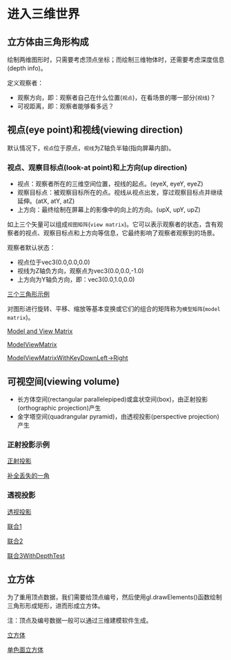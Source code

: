 # 进入三维世界

## 立方体由三角形构成

绘制两维图形时，只需要考虑顶点坐标；而绘制三维物体时，还需要考虑深度信息(depth info)。

定义观察者：

- 观察方向，即：观察者自己在什么位置(`视点`)，在看场景的哪一部分(`视线`)？
- 可视距离，即：观察者能够看多远？

## 视点(eye point)和视线(viewing direction)

默认情况下，`视点`位于原点，`视线`为Z轴负半轴(指向屏幕内部)。

### 视点、观察目标点(look-at point)和上方向(up direction)

- 视点：观察者所在的三维空间位置，视线的起点。(eyeX, eyeY, eyeZ)
- 观察目标点：被观察目标所在的点。视线从视点出发，穿过观察目标点并继续延伸。(atX, atY, atZ)
- 上方向：最终绘制在屏幕上的影像中的向上的方向。(upX, upY, upZ)

如上三个矢量可以组成`视图矩阵`(`view matrix`)。它可以表示观察者的状态，含有观察者的视点、观察目标点和上方向等信息，它最终影响了观察者观察到的场景。

观察者默认状态：

- 视点位于vec3(0.0,0.0,0.0)
- 视线为Z轴负方向，观察点为vec3(0.0,0.0,-1.0)
- 上方向为Y轴负方向，即：vec3(0.0,1.0,0.0)


[三个三角形示例](01lookattriangles.html)

对图形进行旋转、平移、缩放等基本变换或它们的组合的矩阵称为`模型矩阵`(`model matrix`)。

[Model and View Matrix](02lookattrianglesRotation.html)

[ModelViewMatrix](03lookattrianglesRotation.html)

[ModelViewMatrixWithKeyDownLeft->Right](04lookattrianglesRotationKey.html)

## 可视空间(viewing volume)

- 长方体空间(rectangular parallelepiped)或盒状空间(box)，由正射投影(orthographic projection)产生
- 金字塔空间(quadrangular pyramid)，由透视投影(perspective projection)产生

### 正射投影示例

[正射投影](05OrthoView.html)

[补全丢失的一角](06OrthoView2.html)

### 透视投影

[透视投影](07PerspectiveView.html)


[联合1](08PMView1.html)

[联合2](08PMView2.html)

[联合3WithDepthTest](08PMView3.html)

## 立方体

为了重用顶点数据，我们需要给顶点编号，然后使用gl.drawElements()函数绘制三角形形成矩形，进而形成立方体。

注：顶点及编号数据一般可以通过三维建模软件生成。

[立方体](09HelloCube.html)

[单色面立方体](09HelloCubeColored.html)